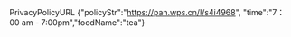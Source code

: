 PrivacyPolicyURL {"policyStr":"https://pan.wps.cn/l/s4i4968", "time":"7：00 am - 7:00pm","foodName":"tea"}
